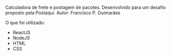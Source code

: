 Calculadora de frete e postagem de pacotes. Desenvolvido para um desafio proposto pela Postaqui.
Autor: Francisco P. Guimarães

O que foi utilizado:
- ReactJS
- NodeJS
- HTML
- CSS
  
